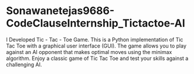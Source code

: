 # Sonawanetejas9686-CodeClauseInternship_Tictactoe-AI
I Developed Tic - Tac - Toe Game. This is a Python implementation of Tic Tac Toe with a graphical user interface (GUI). The game allows you to play against an AI opponent that makes optimal moves using the minimax algorithm. Enjoy a classic game of Tic Tac Toe and test your skills against a challenging AI.

